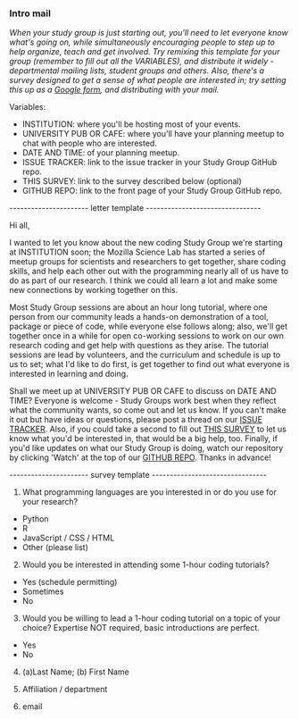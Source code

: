 ### Intro mail

*When your study group is just starting out, you'll need to let everyone know what's going on, while simultaneously encouraging people to step up to help organize, teach and get involved. Try remixing this template for your group (remember to fill out all the VARIABLES), and distribute it widely - departmental mailing lists, student groups and others. Also, there's a survey designed to get a sense of what people are interested in; try setting this up as a [Google form](https://www.google.com/forms/about/), and distributing with your mail.*

Variables:

 - INSTITUTION: where you'll be hosting most of your events.
 - UNIVERSITY PUB OR CAFE: where you'll have your planning meetup to chat with people who are interested.
 - DATE AND TIME: of your planning meetup.
 - ISSUE TRACKER: link to the issue tracker in your Study Group GitHub repo.
 - THIS SURVEY: link to the survey described below (optional)
 - GITHUB REPO: link to the front page of your Study Group GitHub repo.

---------------------- letter template --------------------------------

Hi all,

I wanted to let you know about the new coding Study Group we're starting at INSTITUTION soon; the Mozilla Science Lab has started a series of meetup groups for scientists and researchers to get together, share coding skills, and help each other out with the programming nearly all of us have to do as part of our research. I think we could all learn a lot and make some new connections by working together on this.

Most Study Group sessions are about an hour long tutorial, where one person from our community leads a hands-on demonstration of a tool, package or piece of code, while everyone else follows along; also, we'll get together once in a while for open co-working sessions to work on our own research coding and get help with questions as they arise. The tutorial sessions are lead by volunteers, and the curriculum and schedule is up to us to set; what I'd like to do first, is get together to find out what everyone is interested in learning and doing.

Shall we meet up at UNIVERSITY PUB OR CAFE to discuss on DATE AND TIME? Everyone is welcome - Study Groups work best when they reflect what the community wants, so come out and let us know. If you can't make it out but have ideas or questions, please post a thread on our [ISSUE TRACKER](). Also, if you could take a second to fill out [THIS SURVEY]() to let us know what you'd be interested in, that would be a big help, too. Finally, if you'd like updates on what our Study Group is doing, watch our repository by clicking 'Watch' at the top of our [GITHUB REPO](). Thanks in advance!


---------------------- survey template --------------------------------

1. What programming languages are you interested in or do you use for your research?

 - Python
 - R
 - JavaScript / CSS / HTML
 - Other (please list)

2. Would you be interested in attending some 1-hour coding tutorials?

 - Yes (schedule permitting)
 - Sometimes 
 - No

3. Would you be willing to lead a 1-hour coding tutorial on a topic of your choice? Expertise NOT required, basic introductions are perfect. 

 - Yes
 - No

4. (a)Last Name; (b) First Name

5. Affiliation / department

6. email

